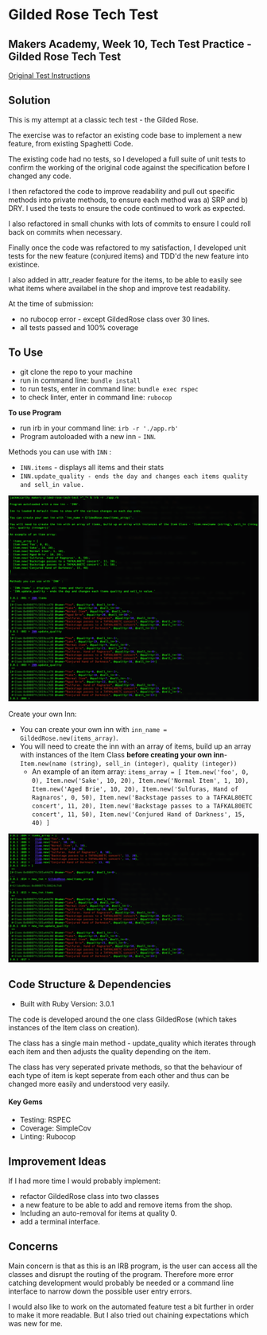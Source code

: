 # Gilded Rose Tech Test

## Makers Academy, Week 10, Tech Test Practice - Gilded Rose Tech Test

[Original Test Instructions](https://github.com/makersacademy/course/blob/master/individual_challenges/gilded_rose.md)

## Solution
This is my attempt at a classic tech test - the Gilded Rose. 

The exercise was to refactor an existing code base to implement a new feature, from existing Spaghetti Code.

The existing code had no tests, so I developed a full suite of unit tests to confirm the working of the original code against the specification before I changed any code.

I then refactored the code to improve readability and pull out specific methods into private methods, to ensure each method was a) SRP and b) DRY. I used the tests to ensure the code continued to work as expected.

I also refactored in small chunks with lots of commits to ensure I could roll back on commits when necessary.

Finally once the code was refactored to my satisfaction, I developed unit tests for the new feature (conjured items) and TDD'd the new feature into existince.

I also added in attr_reader feature for the items, to be able to easily see what items where availabel in the shop and improve test readability.

At the time of submission:
- no rubocop error - except GildedRose class over 30 lines.
- all tests passed and 100% coverage

## To Use
- git clone the repo to your machine
- run in command line: `bundle install`
- to run tests, enter in command line: `bundle exec rspec`
- to check linter, enter in command line: `rubocop`

**To use Program**
- run irb in your command line: `irb -r './app.rb'`
- Program autoloaded with a new inn - `INN`.

Methods you can use with `INN` :

- `INN.items` - displays all items and their stats
- `INN.update_quality - ends the day and changes each items quality and sell_in value.`

![screenshot](./IRB_demo_screenshot.png)

Create your own Inn:
- You can create your own inn with `inn_name = GildedRose.new(items_array)`.
- You will need to create the inn with an array of items, build up an array with instances of the Item Class **before creating your own inn**- `Item.new(name (string), sell_in (integer), quality (integer))`
  - An example of an item array:
    ` items_array = [
      Item.new('foo', 0, 0),
      Item.new('Sake', 10, 20),
      Item.new('Normal Item', 1, 10),
      Item.new('Aged Brie', 10, 20),
      Item.new('Sulfuras, Hand of Ragnaros', 0, 50),
      Item.new('Backstage passes to a TAFKAL80ETC concert', 11, 20),
      Item.new('Backstage passes to a TAFKAL80ETC concert', 11, 50),
      Item.new('Conjured Hand of Darkness', 15, 40)
    ]
    `

![screenshot](./IRB_demo_new_inn.png)

## Code Structure & Dependencies
- Built with Ruby Version: 3.0.1

The code is developed around the one class GildedRose (which takes instances of the Item class on creation).

The class has a single main method - update_quality which iterates through each item and then adjusts the quality depending on the item.

The class has very seperated private methods, so that the behaviour of each type of item is kept seperate from each other and thus can be changed more easily and understood very easily.

#### Key Gems
- Testing: RSPEC
- Coverage: SimpleCov
- Linting: Rubocop

## Improvement Ideas
If I had more time I would probably implement:
- refactor GildedRose class into two classes
- a new feature to be able to add and remove items from the shop.
- Including an auto-removal for items at quality 0.
- add a terminal interface.

## Concerns
Main concern is that as this is an IRB program, is the user can access all the classes and disrupt the routing of the program. Therefore more error catching development would probably be needed or a command line interface to narrow down the possible user entry errors.

I would also like to work on the automated feature test a bit further in order to make it more readable. But I also tried out chaining expectations which was new for me.
